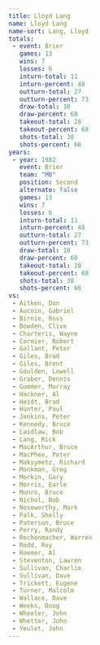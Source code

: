 ```yaml
---
title: Lloyd Lang
name: Lloyd Lang
name-sort: Lang, Lloyd
totals:
 - event: Brier
   games: 13
   wins: 7
   losses: 6
   inturn-total: 11
   inturn-percent: 48
   outturn-total: 27
   outturn-percent: 73
   draw-total: 10
   draw-percent: 60
   takeout-total: 28
   takeout-percent: 68
   shots-total: 38
   shots-percent: 66
years:
 - year: 1982
   event: Brier
   team: "MB"
   position: Second
   alternate: false
   games: 13
   wins: 7
   losses: 6
   inturn-total: 11
   inturn-percent: 48
   outturn-total: 27
   outturn-percent: 73
   draw-total: 10
   draw-percent: 60
   takeout-total: 28
   takeout-percent: 68
   shots-total: 38
   shots-percent: 66
vs:
 - Aitken, Don
 - Aucoin, Gabriel
 - Birnie, Ross
 - Bowden, Clive
 - Charteris, Wayne
 - Cormier, Robert
 - Gallant, Peter
 - Giles, Brad
 - Giles, Brent
 - Goulden, Lowell
 - Graber, Dennis
 - Gummer, Murray
 - Hackner, Al
 - Heidt, Brad
 - Hunter, Paul
 - Jenkins, Peter
 - Kennedy, Bruce
 - Laidlaw, Bob
 - Lang, Rick
 - MacArthur, Bruce
 - MacPhee, Peter
 - Maksymetz, Richard
 - Monkman, Greg
 - Morkin, Gary
 - Morris, Earle
 - Munro, Bruce
 - Nichol, Bob
 - Noseworthy, Mark
 - Palk, Shelly
 - Paterson, Bruce
 - Perry, Randy
 - Rechenmacher, Warren
 - Rodd, Roy
 - Roemer, Al
 - Steventon, Lawren
 - Sullivan, Charlie
 - Sullivan, Dave
 - Trickett, Eugene
 - Turner, Malcolm
 - Wallace, Dave
 - Weeks, Doug
 - Wheeler, John
 - Whetter, John
 - Yeulet, John
---
```

